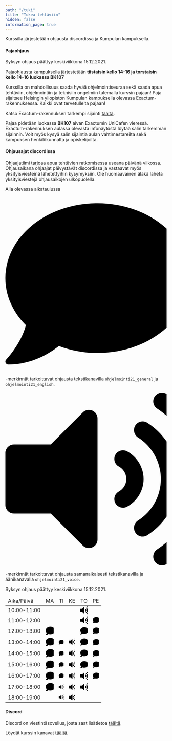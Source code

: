 ```yaml
---
path: "/tuki"
title: "Tukea tehtäviin"
hidden: false
information_page: true
---
```


Kurssilla järjestetään ohjausta discordissa ja Kumpulan kampuksella.

#### Pajaohjaus

<notice>Syksyn ohjaus päättyy keskiviikkona 15.12.2021.</notice>

Pajaohjausta kampuksella järjestetään **tiistaisin kello 14-16 ja torstaisin kello 14-16 luokassa BK107**

Kurssilla on mahdollisuus saada hyvää ohjelmointiseuraa sekä saada apua tehtäviin, ohjelmointiin ja teknisiin ongelmiin tulemalla kurssin pajaan! Paja sijaitsee Helsingin yliopiston Kumpulan kampuksella olevassa Exactum-rakennuksessa. Kaikki ovat tervetulleita pajaan!

Katso Exactum-rakennuksen tarkempi sijainti [täältä](https://www.google.com/maps?hl=en&q=Exactum,+Kumpula+Campus,+Pietari+Kalmin+katu+5,+00560+Helsinki).

Pajaa pidetään luokassa **BK107** aivan Exactumin UniCafen vieressä. Exactum-rakennuksen aulassa olevasta infonäytöstä löytää salin tarkemman sijainnin. Voit myös kysyä salin sijaintia aulan vahtimestareilta sekä kampuksen henkilökunnalta ja opiskelijoilta.

#### Ohjausajat discordissa

Ohjaajatiimi tarjoaa apua tehtävien ratkomisessa useana päivänä viikossa. Ohjausaikana ohjaajat päivystävät discordissa ja vastaavat myös yksityisviesteinä lähetettyihin kysymyksiin. Ole huomaavainen äläkä lähetä yksityisviestejä ohjausaikojen ulkopuolella.

Alla olevassa aikataulussa <svg  class="svg-inline--fa fa-comment fa-w-14 fa-1x" role="img" xmlns="http://www.w3.org/2000/svg" viewBox="0 0 448 512"><path d="M256 32C114.6 32 0 125.1 0 240c0 49.6 21.4 95 57 130.7C44.5 421.1 2.7 466 2.2 466.5c-2.2 2.3-2.8 5.7-1.5 8.7S4.8 480 8 480c66.3 0 116-31.8 140.6-51.4 32.7 12.3 69 19.4 107.4 19.4 141.4 0 256-93.1 256-208S397.4 32 256 32z"/></svg> -merkinnät tarkoittavat ohjausta tekstikanavilla `ohjelmointi21_general` ja `ohjelmointi21_english`. <svg  class="svg-inline--fa fa-volume-up fa-w-14 fa-1x" role="img" xmlns="http://www.w3.org/2000/svg" viewBox="0 0 448 512"><path d="M215.03 71.05L126.06 160H24c-13.26 0-24 10.74-24 24v144c0 13.25 10.74 24 24 24h102.06l88.97 88.95c15.03 15.03 40.97 4.47 40.97-16.97V88.02c0-21.46-25.96-31.98-40.97-16.97zm233.32-51.08c-11.17-7.33-26.18-4.24-33.51 6.95-7.34 11.17-4.22 26.18 6.95 33.51 66.27 43.49 105.82 116.6 105.82 195.58 0 78.98-39.55 152.09-105.82 195.58-11.17 7.32-14.29 22.34-6.95 33.5 7.04 10.71 21.93 14.56 33.51 6.95C528.27 439.58 576 351.33 576 256S528.27 72.43 448.35 19.97zM480 256c0-63.53-32.06-121.94-85.77-156.24-11.19-7.14-26.03-3.82-33.12 7.46s-3.78 26.21 7.41 33.36C408.27 165.97 432 209.11 432 256s-23.73 90.03-63.48 115.42c-11.19 7.14-14.5 22.07-7.41 33.36 6.51 10.36 21.12 15.14 33.12 7.46C447.94 377.94 480 319.54 480 256zm-141.77-76.87c-11.58-6.33-26.19-2.16-32.61 9.45-6.39 11.61-2.16 26.2 9.45 32.61C327.98 228.28 336 241.63 336 256c0 14.38-8.02 27.72-20.92 34.81-11.61 6.41-15.84 21-9.45 32.61 6.43 11.66 21.05 15.8 32.61 9.45 28.23-15.55 45.77-45 45.77-76.88s-17.54-61.32-45.78-76.86z"/></svg> -merkinnät tarkoittavat ohjausta samanaikaisesti tekstikanavilla ja äänikanavalla `ohjelmointi21_voice`.

<notice>Syksyn ohjaus päättyy keskiviikkona 15.12.2021.</notice>

<table>
  <thead>
    <tr>
      <td>Aika/Päivä</td>
      <td>MA</td>
      <td>TI</td>
      <td>KE</td>
      <td>TO</td>
      <td>PE</td>
    </tr>
  </th>
  <tbody>
    <tr>
      <td>10:00-11:00</td>
      <td></td>
      <td></td>
      <td></td>
      <td><svg  class="svg-inline--fa fa-volume-up fa-w-14 fa-1x" role="img" aria-label="ääni- ja tekstiohjausta" xmlns="http://www.w3.org/2000/svg" viewBox="0 0 448 512"><path d="M215.03 71.05L126.06 160H24c-13.26 0-24 10.74-24 24v144c0 13.25 10.74 24 24 24h102.06l88.97 88.95c15.03 15.03 40.97 4.47 40.97-16.97V88.02c0-21.46-25.96-31.98-40.97-16.97zm233.32-51.08c-11.17-7.33-26.18-4.24-33.51 6.95-7.34 11.17-4.22 26.18 6.95 33.51 66.27 43.49 105.82 116.6 105.82 195.58 0 78.98-39.55 152.09-105.82 195.58-11.17 7.32-14.29 22.34-6.95 33.5 7.04 10.71 21.93 14.56 33.51 6.95C528.27 439.58 576 351.33 576 256S528.27 72.43 448.35 19.97zM480 256c0-63.53-32.06-121.94-85.77-156.24-11.19-7.14-26.03-3.82-33.12 7.46s-3.78 26.21 7.41 33.36C408.27 165.97 432 209.11 432 256s-23.73 90.03-63.48 115.42c-11.19 7.14-14.5 22.07-7.41 33.36 6.51 10.36 21.12 15.14 33.12 7.46C447.94 377.94 480 319.54 480 256zm-141.77-76.87c-11.58-6.33-26.19-2.16-32.61 9.45-6.39 11.61-2.16 26.2 9.45 32.61C327.98 228.28 336 241.63 336 256c0 14.38-8.02 27.72-20.92 34.81-11.61 6.41-15.84 21-9.45 32.61 6.43 11.66 21.05 15.8 32.61 9.45 28.23-15.55 45.77-45 45.77-76.88s-17.54-61.32-45.78-76.86z"/></svg></td>
      <td></td>
    </tr>
    <tr>
      <td>11:00-12:00</td>
      <td></td>
      <td></td>
      <td></td>
      <td><svg  class="svg-inline--fa fa-volume-up fa-w-14 fa-1x" role="img" aria-label="ääni- ja tekstiohjausta" xmlns="http://www.w3.org/2000/svg" viewBox="0 0 448 512"><path d="M215.03 71.05L126.06 160H24c-13.26 0-24 10.74-24 24v144c0 13.25 10.74 24 24 24h102.06l88.97 88.95c15.03 15.03 40.97 4.47 40.97-16.97V88.02c0-21.46-25.96-31.98-40.97-16.97zm233.32-51.08c-11.17-7.33-26.18-4.24-33.51 6.95-7.34 11.17-4.22 26.18 6.95 33.51 66.27 43.49 105.82 116.6 105.82 195.58 0 78.98-39.55 152.09-105.82 195.58-11.17 7.32-14.29 22.34-6.95 33.5 7.04 10.71 21.93 14.56 33.51 6.95C528.27 439.58 576 351.33 576 256S528.27 72.43 448.35 19.97zM480 256c0-63.53-32.06-121.94-85.77-156.24-11.19-7.14-26.03-3.82-33.12 7.46s-3.78 26.21 7.41 33.36C408.27 165.97 432 209.11 432 256s-23.73 90.03-63.48 115.42c-11.19 7.14-14.5 22.07-7.41 33.36 6.51 10.36 21.12 15.14 33.12 7.46C447.94 377.94 480 319.54 480 256zm-141.77-76.87c-11.58-6.33-26.19-2.16-32.61 9.45-6.39 11.61-2.16 26.2 9.45 32.61C327.98 228.28 336 241.63 336 256c0 14.38-8.02 27.72-20.92 34.81-11.61 6.41-15.84 21-9.45 32.61 6.43 11.66 21.05 15.8 32.61 9.45 28.23-15.55 45.77-45 45.77-76.88s-17.54-61.32-45.78-76.86z"/></svg></td>
      <td><svg  class="svg-inline--fa fa-comment fa-w-14 fa-1x" role="img" aria-label="tekstiohjausta" xmlns="http://www.w3.org/2000/svg" viewBox="0 0 448 512"><path d="M256 32C114.6 32 0 125.1 0 240c0 49.6 21.4 95 57 130.7C44.5 421.1 2.7 466 2.2 466.5c-2.2 2.3-2.8 5.7-1.5 8.7S4.8 480 8 480c66.3 0 116-31.8 140.6-51.4 32.7 12.3 69 19.4 107.4 19.4 141.4 0 256-93.1 256-208S397.4 32 256 32z"/></svg></td>
    </tr>
    <tr>
      <td>12:00-13:00</td>
      <td><svg  class="svg-inline--fa fa-comment fa-w-14 fa-1x" role="img" aria-label="tekstiohjausta" xmlns="http://www.w3.org/2000/svg" viewBox="0 0 448 512"><path d="M256 32C114.6 32 0 125.1 0 240c0 49.6 21.4 95 57 130.7C44.5 421.1 2.7 466 2.2 466.5c-2.2 2.3-2.8 5.7-1.5 8.7S4.8 480 8 480c66.3 0 116-31.8 140.6-51.4 32.7 12.3 69 19.4 107.4 19.4 141.4 0 256-93.1 256-208S397.4 32 256 32z"/></svg></td>
      <td></td>
      <td></td>
      <td><svg  class="svg-inline--fa fa-comment fa-w-14 fa-1x" role="img" aria-label="tekstiohjausta" xmlns="http://www.w3.org/2000/svg" viewBox="0 0 448 512"><path d="M256 32C114.6 32 0 125.1 0 240c0 49.6 21.4 95 57 130.7C44.5 421.1 2.7 466 2.2 466.5c-2.2 2.3-2.8 5.7-1.5 8.7S4.8 480 8 480c66.3 0 116-31.8 140.6-51.4 32.7 12.3 69 19.4 107.4 19.4 141.4 0 256-93.1 256-208S397.4 32 256 32z"/></svg></td>
      <td><svg  class="svg-inline--fa fa-comment fa-w-14 fa-1x" role="img" aria-label="tekstiohjausta" xmlns="http://www.w3.org/2000/svg" viewBox="0 0 448 512"><path d="M256 32C114.6 32 0 125.1 0 240c0 49.6 21.4 95 57 130.7C44.5 421.1 2.7 466 2.2 466.5c-2.2 2.3-2.8 5.7-1.5 8.7S4.8 480 8 480c66.3 0 116-31.8 140.6-51.4 32.7 12.3 69 19.4 107.4 19.4 141.4 0 256-93.1 256-208S397.4 32 256 32z"/></svg></td>
    </tr>
    <tr>
      <td>13:00-14:00</td>
      <td><svg  class="svg-inline--fa fa-comment fa-w-14 fa-1x" role="img" aria-label="tekstiohjausta" xmlns="http://www.w3.org/2000/svg" viewBox="0 0 448 512"><path d="M256 32C114.6 32 0 125.1 0 240c0 49.6 21.4 95 57 130.7C44.5 421.1 2.7 466 2.2 466.5c-2.2 2.3-2.8 5.7-1.5 8.7S4.8 480 8 480c66.3 0 116-31.8 140.6-51.4 32.7 12.3 69 19.4 107.4 19.4 141.4 0 256-93.1 256-208S397.4 32 256 32z"/></svg></td>
      <td><svg  class="svg-inline--fa fa-comment fa-w-14 fa-1x" role="img" aria-label="tekstiohjausta" xmlns="http://www.w3.org/2000/svg" viewBox="0 0 448 512"><path d="M256 32C114.6 32 0 125.1 0 240c0 49.6 21.4 95 57 130.7C44.5 421.1 2.7 466 2.2 466.5c-2.2 2.3-2.8 5.7-1.5 8.7S4.8 480 8 480c66.3 0 116-31.8 140.6-51.4 32.7 12.3 69 19.4 107.4 19.4 141.4 0 256-93.1 256-208S397.4 32 256 32z"/></svg></td>
      <td><svg  class="svg-inline--fa fa-volume-up fa-w-14 fa-1x" role="img" aria-label="ääni- ja tekstiohjausta" xmlns="http://www.w3.org/2000/svg" viewBox="0 0 448 512"><path d="M215.03 71.05L126.06 160H24c-13.26 0-24 10.74-24 24v144c0 13.25 10.74 24 24 24h102.06l88.97 88.95c15.03 15.03 40.97 4.47 40.97-16.97V88.02c0-21.46-25.96-31.98-40.97-16.97zm233.32-51.08c-11.17-7.33-26.18-4.24-33.51 6.95-7.34 11.17-4.22 26.18 6.95 33.51 66.27 43.49 105.82 116.6 105.82 195.58 0 78.98-39.55 152.09-105.82 195.58-11.17 7.32-14.29 22.34-6.95 33.5 7.04 10.71 21.93 14.56 33.51 6.95C528.27 439.58 576 351.33 576 256S528.27 72.43 448.35 19.97zM480 256c0-63.53-32.06-121.94-85.77-156.24-11.19-7.14-26.03-3.82-33.12 7.46s-3.78 26.21 7.41 33.36C408.27 165.97 432 209.11 432 256s-23.73 90.03-63.48 115.42c-11.19 7.14-14.5 22.07-7.41 33.36 6.51 10.36 21.12 15.14 33.12 7.46C447.94 377.94 480 319.54 480 256zm-141.77-76.87c-11.58-6.33-26.19-2.16-32.61 9.45-6.39 11.61-2.16 26.2 9.45 32.61C327.98 228.28 336 241.63 336 256c0 14.38-8.02 27.72-20.92 34.81-11.61 6.41-15.84 21-9.45 32.61 6.43 11.66 21.05 15.8 32.61 9.45 28.23-15.55 45.77-45 45.77-76.88s-17.54-61.32-45.78-76.86z"/></svg></td>
      <td><svg  class="svg-inline--fa fa-comment fa-w-14 fa-1x" role="img" aria-label="tekstiohjausta" xmlns="http://www.w3.org/2000/svg" viewBox="0 0 448 512"><path d="M256 32C114.6 32 0 125.1 0 240c0 49.6 21.4 95 57 130.7C44.5 421.1 2.7 466 2.2 466.5c-2.2 2.3-2.8 5.7-1.5 8.7S4.8 480 8 480c66.3 0 116-31.8 140.6-51.4 32.7 12.3 69 19.4 107.4 19.4 141.4 0 256-93.1 256-208S397.4 32 256 32z"/></svg></td>
      <td><svg  class="svg-inline--fa fa-comment fa-w-14 fa-1x" role="img" aria-label="tekstiohjausta" xmlns="http://www.w3.org/2000/svg" viewBox="0 0 448 512"><path d="M256 32C114.6 32 0 125.1 0 240c0 49.6 21.4 95 57 130.7C44.5 421.1 2.7 466 2.2 466.5c-2.2 2.3-2.8 5.7-1.5 8.7S4.8 480 8 480c66.3 0 116-31.8 140.6-51.4 32.7 12.3 69 19.4 107.4 19.4 141.4 0 256-93.1 256-208S397.4 32 256 32z"/></svg></td>
    </tr>
    <tr>
      <td>14:00-15:00</td>
      <td><svg  class="svg-inline--fa fa-comment fa-w-14 fa-1x" role="img" aria-label="tekstiohjausta" xmlns="http://www.w3.org/2000/svg" viewBox="0 0 448 512"><path d="M256 32C114.6 32 0 125.1 0 240c0 49.6 21.4 95 57 130.7C44.5 421.1 2.7 466 2.2 466.5c-2.2 2.3-2.8 5.7-1.5 8.7S4.8 480 8 480c66.3 0 116-31.8 140.6-51.4 32.7 12.3 69 19.4 107.4 19.4 141.4 0 256-93.1 256-208S397.4 32 256 32z"/></svg></td>
      <td><svg  class="svg-inline--fa fa-comment fa-w-14 fa-1x" role="img" aria-label="tekstiohjausta" xmlns="http://www.w3.org/2000/svg" viewBox="0 0 448 512"><path d="M256 32C114.6 32 0 125.1 0 240c0 49.6 21.4 95 57 130.7C44.5 421.1 2.7 466 2.2 466.5c-2.2 2.3-2.8 5.7-1.5 8.7S4.8 480 8 480c66.3 0 116-31.8 140.6-51.4 32.7 12.3 69 19.4 107.4 19.4 141.4 0 256-93.1 256-208S397.4 32 256 32z"/></svg></td>
      <td><svg  class="svg-inline--fa fa-volume-up fa-w-14 fa-1x" role="img" aria-label="ääni- ja tekstiohjausta" xmlns="http://www.w3.org/2000/svg" viewBox="0 0 448 512"><path d="M215.03 71.05L126.06 160H24c-13.26 0-24 10.74-24 24v144c0 13.25 10.74 24 24 24h102.06l88.97 88.95c15.03 15.03 40.97 4.47 40.97-16.97V88.02c0-21.46-25.96-31.98-40.97-16.97zm233.32-51.08c-11.17-7.33-26.18-4.24-33.51 6.95-7.34 11.17-4.22 26.18 6.95 33.51 66.27 43.49 105.82 116.6 105.82 195.58 0 78.98-39.55 152.09-105.82 195.58-11.17 7.32-14.29 22.34-6.95 33.5 7.04 10.71 21.93 14.56 33.51 6.95C528.27 439.58 576 351.33 576 256S528.27 72.43 448.35 19.97zM480 256c0-63.53-32.06-121.94-85.77-156.24-11.19-7.14-26.03-3.82-33.12 7.46s-3.78 26.21 7.41 33.36C408.27 165.97 432 209.11 432 256s-23.73 90.03-63.48 115.42c-11.19 7.14-14.5 22.07-7.41 33.36 6.51 10.36 21.12 15.14 33.12 7.46C447.94 377.94 480 319.54 480 256zm-141.77-76.87c-11.58-6.33-26.19-2.16-32.61 9.45-6.39 11.61-2.16 26.2 9.45 32.61C327.98 228.28 336 241.63 336 256c0 14.38-8.02 27.72-20.92 34.81-11.61 6.41-15.84 21-9.45 32.61 6.43 11.66 21.05 15.8 32.61 9.45 28.23-15.55 45.77-45 45.77-76.88s-17.54-61.32-45.78-76.86z"/></svg></td>
      <td><svg  class="svg-inline--fa fa-comment fa-w-14 fa-1x" role="img" aria-label="tekstiohjausta" xmlns="http://www.w3.org/2000/svg" viewBox="0 0 448 512"><path d="M256 32C114.6 32 0 125.1 0 240c0 49.6 21.4 95 57 130.7C44.5 421.1 2.7 466 2.2 466.5c-2.2 2.3-2.8 5.7-1.5 8.7S4.8 480 8 480c66.3 0 116-31.8 140.6-51.4 32.7 12.3 69 19.4 107.4 19.4 141.4 0 256-93.1 256-208S397.4 32 256 32z"/></svg></td>
      <td><svg  class="svg-inline--fa fa-comment fa-w-14 fa-1x" role="img" aria-label="tekstiohjausta" xmlns="http://www.w3.org/2000/svg" viewBox="0 0 448 512"><path d="M256 32C114.6 32 0 125.1 0 240c0 49.6 21.4 95 57 130.7C44.5 421.1 2.7 466 2.2 466.5c-2.2 2.3-2.8 5.7-1.5 8.7S4.8 480 8 480c66.3 0 116-31.8 140.6-51.4 32.7 12.3 69 19.4 107.4 19.4 141.4 0 256-93.1 256-208S397.4 32 256 32z"/></svg></td>
    </tr>
    <tr>
      <td>15:00-16:00</td>
      <td><svg  class="svg-inline--fa fa-comment fa-w-14 fa-1x" role="img" aria-label="tekstiohjausta" xmlns="http://www.w3.org/2000/svg" viewBox="0 0 448 512"><path d="M256 32C114.6 32 0 125.1 0 240c0 49.6 21.4 95 57 130.7C44.5 421.1 2.7 466 2.2 466.5c-2.2 2.3-2.8 5.7-1.5 8.7S4.8 480 8 480c66.3 0 116-31.8 140.6-51.4 32.7 12.3 69 19.4 107.4 19.4 141.4 0 256-93.1 256-208S397.4 32 256 32z"/></svg></td>
      <td><svg  class="svg-inline--fa fa-comment fa-w-14 fa-1x" role="img" aria-label="tekstiohjausta" xmlns="http://www.w3.org/2000/svg" viewBox="0 0 448 512"><path d="M256 32C114.6 32 0 125.1 0 240c0 49.6 21.4 95 57 130.7C44.5 421.1 2.7 466 2.2 466.5c-2.2 2.3-2.8 5.7-1.5 8.7S4.8 480 8 480c66.3 0 116-31.8 140.6-51.4 32.7 12.3 69 19.4 107.4 19.4 141.4 0 256-93.1 256-208S397.4 32 256 32z"/></svg></td>
      <td><svg  class="svg-inline--fa fa-volume-up fa-w-14 fa-1x" role="img" aria-label="ääni- ja tekstiohjausta" xmlns="http://www.w3.org/2000/svg" viewBox="0 0 448 512"><path d="M215.03 71.05L126.06 160H24c-13.26 0-24 10.74-24 24v144c0 13.25 10.74 24 24 24h102.06l88.97 88.95c15.03 15.03 40.97 4.47 40.97-16.97V88.02c0-21.46-25.96-31.98-40.97-16.97zm233.32-51.08c-11.17-7.33-26.18-4.24-33.51 6.95-7.34 11.17-4.22 26.18 6.95 33.51 66.27 43.49 105.82 116.6 105.82 195.58 0 78.98-39.55 152.09-105.82 195.58-11.17 7.32-14.29 22.34-6.95 33.5 7.04 10.71 21.93 14.56 33.51 6.95C528.27 439.58 576 351.33 576 256S528.27 72.43 448.35 19.97zM480 256c0-63.53-32.06-121.94-85.77-156.24-11.19-7.14-26.03-3.82-33.12 7.46s-3.78 26.21 7.41 33.36C408.27 165.97 432 209.11 432 256s-23.73 90.03-63.48 115.42c-11.19 7.14-14.5 22.07-7.41 33.36 6.51 10.36 21.12 15.14 33.12 7.46C447.94 377.94 480 319.54 480 256zm-141.77-76.87c-11.58-6.33-26.19-2.16-32.61 9.45-6.39 11.61-2.16 26.2 9.45 32.61C327.98 228.28 336 241.63 336 256c0 14.38-8.02 27.72-20.92 34.81-11.61 6.41-15.84 21-9.45 32.61 6.43 11.66 21.05 15.8 32.61 9.45 28.23-15.55 45.77-45 45.77-76.88s-17.54-61.32-45.78-76.86z"/></svg></td>
      <td><svg  class="svg-inline--fa fa-comment fa-w-14 fa-1x" role="img" aria-label="tekstiohjausta" xmlns="http://www.w3.org/2000/svg" viewBox="0 0 448 512"><path d="M256 32C114.6 32 0 125.1 0 240c0 49.6 21.4 95 57 130.7C44.5 421.1 2.7 466 2.2 466.5c-2.2 2.3-2.8 5.7-1.5 8.7S4.8 480 8 480c66.3 0 116-31.8 140.6-51.4 32.7 12.3 69 19.4 107.4 19.4 141.4 0 256-93.1 256-208S397.4 32 256 32z"/></svg></td>
      <td><svg  class="svg-inline--fa fa-comment fa-w-14 fa-1x" role="img" aria-label="tekstiohjausta" xmlns="http://www.w3.org/2000/svg" viewBox="0 0 448 512"><path d="M256 32C114.6 32 0 125.1 0 240c0 49.6 21.4 95 57 130.7C44.5 421.1 2.7 466 2.2 466.5c-2.2 2.3-2.8 5.7-1.5 8.7S4.8 480 8 480c66.3 0 116-31.8 140.6-51.4 32.7 12.3 69 19.4 107.4 19.4 141.4 0 256-93.1 256-208S397.4 32 256 32z"/></svg></td>
    </tr>
    <tr>
      <td>16:00-17:00</td>
      <td><svg  class="svg-inline--fa fa-comment fa-w-14 fa-1x" role="img" aria-label="tekstiohjausta" xmlns="http://www.w3.org/2000/svg" viewBox="0 0 448 512"><path d="M256 32C114.6 32 0 125.1 0 240c0 49.6 21.4 95 57 130.7C44.5 421.1 2.7 466 2.2 466.5c-2.2 2.3-2.8 5.7-1.5 8.7S4.8 480 8 480c66.3 0 116-31.8 140.6-51.4 32.7 12.3 69 19.4 107.4 19.4 141.4 0 256-93.1 256-208S397.4 32 256 32z"/></svg></td>
      <td><svg  class="svg-inline--fa fa-comment fa-w-14 fa-1x" role="img" aria-label="tekstiohjausta" xmlns="http://www.w3.org/2000/svg" viewBox="0 0 448 512"><path d="M256 32C114.6 32 0 125.1 0 240c0 49.6 21.4 95 57 130.7C44.5 421.1 2.7 466 2.2 466.5c-2.2 2.3-2.8 5.7-1.5 8.7S4.8 480 8 480c66.3 0 116-31.8 140.6-51.4 32.7 12.3 69 19.4 107.4 19.4 141.4 0 256-93.1 256-208S397.4 32 256 32z"/></svg></td>
      <td><svg  class="svg-inline--fa fa-volume-up fa-w-14 fa-1x" role="img" aria-label="ääni- ja tekstiohjausta" xmlns="http://www.w3.org/2000/svg" viewBox="0 0 448 512"><path d="M215.03 71.05L126.06 160H24c-13.26 0-24 10.74-24 24v144c0 13.25 10.74 24 24 24h102.06l88.97 88.95c15.03 15.03 40.97 4.47 40.97-16.97V88.02c0-21.46-25.96-31.98-40.97-16.97zm233.32-51.08c-11.17-7.33-26.18-4.24-33.51 6.95-7.34 11.17-4.22 26.18 6.95 33.51 66.27 43.49 105.82 116.6 105.82 195.58 0 78.98-39.55 152.09-105.82 195.58-11.17 7.32-14.29 22.34-6.95 33.5 7.04 10.71 21.93 14.56 33.51 6.95C528.27 439.58 576 351.33 576 256S528.27 72.43 448.35 19.97zM480 256c0-63.53-32.06-121.94-85.77-156.24-11.19-7.14-26.03-3.82-33.12 7.46s-3.78 26.21 7.41 33.36C408.27 165.97 432 209.11 432 256s-23.73 90.03-63.48 115.42c-11.19 7.14-14.5 22.07-7.41 33.36 6.51 10.36 21.12 15.14 33.12 7.46C447.94 377.94 480 319.54 480 256zm-141.77-76.87c-11.58-6.33-26.19-2.16-32.61 9.45-6.39 11.61-2.16 26.2 9.45 32.61C327.98 228.28 336 241.63 336 256c0 14.38-8.02 27.72-20.92 34.81-11.61 6.41-15.84 21-9.45 32.61 6.43 11.66 21.05 15.8 32.61 9.45 28.23-15.55 45.77-45 45.77-76.88s-17.54-61.32-45.78-76.86z"/></svg></td>
      <td><svg  class="svg-inline--fa fa-volume-up fa-w-14 fa-1x" role="img" aria-label="ääni- ja tekstiohjausta" xmlns="http://www.w3.org/2000/svg" viewBox="0 0 448 512"><path d="M215.03 71.05L126.06 160H24c-13.26 0-24 10.74-24 24v144c0 13.25 10.74 24 24 24h102.06l88.97 88.95c15.03 15.03 40.97 4.47 40.97-16.97V88.02c0-21.46-25.96-31.98-40.97-16.97zm233.32-51.08c-11.17-7.33-26.18-4.24-33.51 6.95-7.34 11.17-4.22 26.18 6.95 33.51 66.27 43.49 105.82 116.6 105.82 195.58 0 78.98-39.55 152.09-105.82 195.58-11.17 7.32-14.29 22.34-6.95 33.5 7.04 10.71 21.93 14.56 33.51 6.95C528.27 439.58 576 351.33 576 256S528.27 72.43 448.35 19.97zM480 256c0-63.53-32.06-121.94-85.77-156.24-11.19-7.14-26.03-3.82-33.12 7.46s-3.78 26.21 7.41 33.36C408.27 165.97 432 209.11 432 256s-23.73 90.03-63.48 115.42c-11.19 7.14-14.5 22.07-7.41 33.36 6.51 10.36 21.12 15.14 33.12 7.46C447.94 377.94 480 319.54 480 256zm-141.77-76.87c-11.58-6.33-26.19-2.16-32.61 9.45-6.39 11.61-2.16 26.2 9.45 32.61C327.98 228.28 336 241.63 336 256c0 14.38-8.02 27.72-20.92 34.81-11.61 6.41-15.84 21-9.45 32.61 6.43 11.66 21.05 15.8 32.61 9.45 28.23-15.55 45.77-45 45.77-76.88s-17.54-61.32-45.78-76.86z"/></svg></td>
      <td><svg  class="svg-inline--fa fa-comment fa-w-14 fa-1x" role="img" aria-label="tekstiohjausta" xmlns="http://www.w3.org/2000/svg" viewBox="0 0 448 512"><path d="M256 32C114.6 32 0 125.1 0 240c0 49.6 21.4 95 57 130.7C44.5 421.1 2.7 466 2.2 466.5c-2.2 2.3-2.8 5.7-1.5 8.7S4.8 480 8 480c66.3 0 116-31.8 140.6-51.4 32.7 12.3 69 19.4 107.4 19.4 141.4 0 256-93.1 256-208S397.4 32 256 32z"/></svg></td>
    </tr>
    <tr>
      <td>17:00-18:00</td>
      <td><svg  class="svg-inline--fa fa-comment fa-w-14 fa-1x" role="img" aria-label="tekstiohjausta" xmlns="http://www.w3.org/2000/svg" viewBox="0 0 448 512"><path d="M256 32C114.6 32 0 125.1 0 240c0 49.6 21.4 95 57 130.7C44.5 421.1 2.7 466 2.2 466.5c-2.2 2.3-2.8 5.7-1.5 8.7S4.8 480 8 480c66.3 0 116-31.8 140.6-51.4 32.7 12.3 69 19.4 107.4 19.4 141.4 0 256-93.1 256-208S397.4 32 256 32z"/></svg></td>
      <td><svg  class="svg-inline--fa fa-volume-up fa-w-14 fa-1x" role="img" aria-label="ääni- ja tekstiohjausta" xmlns="http://www.w3.org/2000/svg" viewBox="0 0 448 512"><path d="M215.03 71.05L126.06 160H24c-13.26 0-24 10.74-24 24v144c0 13.25 10.74 24 24 24h102.06l88.97 88.95c15.03 15.03 40.97 4.47 40.97-16.97V88.02c0-21.46-25.96-31.98-40.97-16.97zm233.32-51.08c-11.17-7.33-26.18-4.24-33.51 6.95-7.34 11.17-4.22 26.18 6.95 33.51 66.27 43.49 105.82 116.6 105.82 195.58 0 78.98-39.55 152.09-105.82 195.58-11.17 7.32-14.29 22.34-6.95 33.5 7.04 10.71 21.93 14.56 33.51 6.95C528.27 439.58 576 351.33 576 256S528.27 72.43 448.35 19.97zM480 256c0-63.53-32.06-121.94-85.77-156.24-11.19-7.14-26.03-3.82-33.12 7.46s-3.78 26.21 7.41 33.36C408.27 165.97 432 209.11 432 256s-23.73 90.03-63.48 115.42c-11.19 7.14-14.5 22.07-7.41 33.36 6.51 10.36 21.12 15.14 33.12 7.46C447.94 377.94 480 319.54 480 256zm-141.77-76.87c-11.58-6.33-26.19-2.16-32.61 9.45-6.39 11.61-2.16 26.2 9.45 32.61C327.98 228.28 336 241.63 336 256c0 14.38-8.02 27.72-20.92 34.81-11.61 6.41-15.84 21-9.45 32.61 6.43 11.66 21.05 15.8 32.61 9.45 28.23-15.55 45.77-45 45.77-76.88s-17.54-61.32-45.78-76.86z"/></svg></td>
      <td><svg  class="svg-inline--fa fa-volume-up fa-w-14 fa-1x" role="img" aria-label="ääni- ja tekstiohjausta" xmlns="http://www.w3.org/2000/svg" viewBox="0 0 448 512"><path d="M215.03 71.05L126.06 160H24c-13.26 0-24 10.74-24 24v144c0 13.25 10.74 24 24 24h102.06l88.97 88.95c15.03 15.03 40.97 4.47 40.97-16.97V88.02c0-21.46-25.96-31.98-40.97-16.97zm233.32-51.08c-11.17-7.33-26.18-4.24-33.51 6.95-7.34 11.17-4.22 26.18 6.95 33.51 66.27 43.49 105.82 116.6 105.82 195.58 0 78.98-39.55 152.09-105.82 195.58-11.17 7.32-14.29 22.34-6.95 33.5 7.04 10.71 21.93 14.56 33.51 6.95C528.27 439.58 576 351.33 576 256S528.27 72.43 448.35 19.97zM480 256c0-63.53-32.06-121.94-85.77-156.24-11.19-7.14-26.03-3.82-33.12 7.46s-3.78 26.21 7.41 33.36C408.27 165.97 432 209.11 432 256s-23.73 90.03-63.48 115.42c-11.19 7.14-14.5 22.07-7.41 33.36 6.51 10.36 21.12 15.14 33.12 7.46C447.94 377.94 480 319.54 480 256zm-141.77-76.87c-11.58-6.33-26.19-2.16-32.61 9.45-6.39 11.61-2.16 26.2 9.45 32.61C327.98 228.28 336 241.63 336 256c0 14.38-8.02 27.72-20.92 34.81-11.61 6.41-15.84 21-9.45 32.61 6.43 11.66 21.05 15.8 32.61 9.45 28.23-15.55 45.77-45 45.77-76.88s-17.54-61.32-45.78-76.86z"/></svg></td>
      <td><svg  class="svg-inline--fa fa-volume-up fa-w-14 fa-1x" role="img" aria-label="ääni- ja tekstiohjausta" xmlns="http://www.w3.org/2000/svg" viewBox="0 0 448 512"><path d="M215.03 71.05L126.06 160H24c-13.26 0-24 10.74-24 24v144c0 13.25 10.74 24 24 24h102.06l88.97 88.95c15.03 15.03 40.97 4.47 40.97-16.97V88.02c0-21.46-25.96-31.98-40.97-16.97zm233.32-51.08c-11.17-7.33-26.18-4.24-33.51 6.95-7.34 11.17-4.22 26.18 6.95 33.51 66.27 43.49 105.82 116.6 105.82 195.58 0 78.98-39.55 152.09-105.82 195.58-11.17 7.32-14.29 22.34-6.95 33.5 7.04 10.71 21.93 14.56 33.51 6.95C528.27 439.58 576 351.33 576 256S528.27 72.43 448.35 19.97zM480 256c0-63.53-32.06-121.94-85.77-156.24-11.19-7.14-26.03-3.82-33.12 7.46s-3.78 26.21 7.41 33.36C408.27 165.97 432 209.11 432 256s-23.73 90.03-63.48 115.42c-11.19 7.14-14.5 22.07-7.41 33.36 6.51 10.36 21.12 15.14 33.12 7.46C447.94 377.94 480 319.54 480 256zm-141.77-76.87c-11.58-6.33-26.19-2.16-32.61 9.45-6.39 11.61-2.16 26.2 9.45 32.61C327.98 228.28 336 241.63 336 256c0 14.38-8.02 27.72-20.92 34.81-11.61 6.41-15.84 21-9.45 32.61 6.43 11.66 21.05 15.8 32.61 9.45 28.23-15.55 45.77-45 45.77-76.88s-17.54-61.32-45.78-76.86z"/></svg></td>
      <td></td>
    </tr>
    <tr>
      <td>18:00-19:00</td>
      <td></td>
      <td><svg  class="svg-inline--fa fa-volume-up fa-w-14 fa-1x" role="img" aria-label="ääni- ja tekstiohjausta" xmlns="http://www.w3.org/2000/svg" viewBox="0 0 448 512"><path d="M215.03 71.05L126.06 160H24c-13.26 0-24 10.74-24 24v144c0 13.25 10.74 24 24 24h102.06l88.97 88.95c15.03 15.03 40.97 4.47 40.97-16.97V88.02c0-21.46-25.96-31.98-40.97-16.97zm233.32-51.08c-11.17-7.33-26.18-4.24-33.51 6.95-7.34 11.17-4.22 26.18 6.95 33.51 66.27 43.49 105.82 116.6 105.82 195.58 0 78.98-39.55 152.09-105.82 195.58-11.17 7.32-14.29 22.34-6.95 33.5 7.04 10.71 21.93 14.56 33.51 6.95C528.27 439.58 576 351.33 576 256S528.27 72.43 448.35 19.97zM480 256c0-63.53-32.06-121.94-85.77-156.24-11.19-7.14-26.03-3.82-33.12 7.46s-3.78 26.21 7.41 33.36C408.27 165.97 432 209.11 432 256s-23.73 90.03-63.48 115.42c-11.19 7.14-14.5 22.07-7.41 33.36 6.51 10.36 21.12 15.14 33.12 7.46C447.94 377.94 480 319.54 480 256zm-141.77-76.87c-11.58-6.33-26.19-2.16-32.61 9.45-6.39 11.61-2.16 26.2 9.45 32.61C327.98 228.28 336 241.63 336 256c0 14.38-8.02 27.72-20.92 34.81-11.61 6.41-15.84 21-9.45 32.61 6.43 11.66 21.05 15.8 32.61 9.45 28.23-15.55 45.77-45 45.77-76.88s-17.54-61.32-45.78-76.86z"/></svg></td>
      <td><svg  class="svg-inline--fa fa-volume-up fa-w-14 fa-1x" role="img" aria-label="ääni- ja tekstiohjausta" xmlns="http://www.w3.org/2000/svg" viewBox="0 0 448 512"><path d="M215.03 71.05L126.06 160H24c-13.26 0-24 10.74-24 24v144c0 13.25 10.74 24 24 24h102.06l88.97 88.95c15.03 15.03 40.97 4.47 40.97-16.97V88.02c0-21.46-25.96-31.98-40.97-16.97zm233.32-51.08c-11.17-7.33-26.18-4.24-33.51 6.95-7.34 11.17-4.22 26.18 6.95 33.51 66.27 43.49 105.82 116.6 105.82 195.58 0 78.98-39.55 152.09-105.82 195.58-11.17 7.32-14.29 22.34-6.95 33.5 7.04 10.71 21.93 14.56 33.51 6.95C528.27 439.58 576 351.33 576 256S528.27 72.43 448.35 19.97zM480 256c0-63.53-32.06-121.94-85.77-156.24-11.19-7.14-26.03-3.82-33.12 7.46s-3.78 26.21 7.41 33.36C408.27 165.97 432 209.11 432 256s-23.73 90.03-63.48 115.42c-11.19 7.14-14.5 22.07-7.41 33.36 6.51 10.36 21.12 15.14 33.12 7.46C447.94 377.94 480 319.54 480 256zm-141.77-76.87c-11.58-6.33-26.19-2.16-32.61 9.45-6.39 11.61-2.16 26.2 9.45 32.61C327.98 228.28 336 241.63 336 256c0 14.38-8.02 27.72-20.92 34.81-11.61 6.41-15.84 21-9.45 32.61 6.43 11.66 21.05 15.8 32.61 9.45 28.23-15.55 45.77-45 45.77-76.88s-17.54-61.32-45.78-76.86z"/></svg></td>
      <td></td>
      <td></td>
    </tr>
  </tbody>
</table>

#### Discord

Discord on viestintäsovellus, josta saat lisätietoa [täältä](https://discord.com/).

Löydät kurssin kanavat [täältä](https://study.cs.helsinki.fi/discord/join/ohjelmoinnin_mooc).
